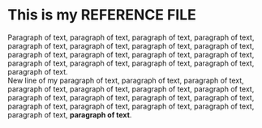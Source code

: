 
This is my REFERENCE FILE
================

Paragraph of text, paragraph of text, paragraph of text, paragraph of text, paragraph of text, paragraph of text, paragraph of text, paragraph of text, paragraph of text, paragraph of text, paragraph of text, paragraph of text, paragraph of text, paragraph of text, paragraph of text, paragraph of text, paragraph of text.  
New line of my paragraph of text, paragraph of text, paragraph of text, paragraph of text, paragraph of text, paragraph of text, paragraph of text, paragraph of text, paragraph of text, paragraph of text, paragraph of text, paragraph of text, paragraph of text, paragraph of text, paragraph of text, paragraph of text, **paragraph of text**. 
